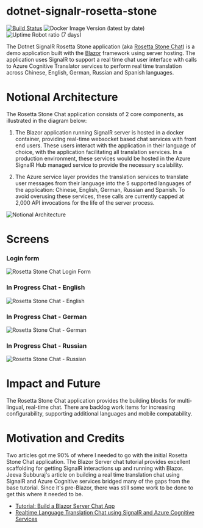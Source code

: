 # dotnet-signalr-rosetta-stone
[![Build Status](https://beckshome.visualstudio.com/dotnet-signalr-rosetta-stone/_apis/build/status/thbst16.dotnet-signalr-rosetta-stone?branchName=main)](https://beckshome.visualstudio.com/dotnet-signalr-rosetta-stone/_build/latest?definitionId=12&branchName=main)
![Docker Image Version (latest by date)](https://img.shields.io/docker/v/thbst16/dotnet-signalr-rosetta-stone?logo=docker)
![Uptime Robot ratio (7 days)](https://img.shields.io/uptimerobot/ratio/7/m791677464-e32bac199b783e7303fdc5bc?logo=http)

The Dotnet SignalR Rosetta Stone application (aka [Rosetta Stone Chat](https://dotnet-signalr-rosetta-stone.azurewebsites.net/)) is a demo application built with the [Blazor](https://blazor.net) framework using server hosting. The application uses SignalR to support a real time chat user interface with calls to Azure Cognitive Translator services to perform real time translation across Chinese, English, German, Russian and Spanish languages.

# Notional Architecture
The Rosetta Stone Chat application consists of 2 core components, as illustrated in the diagram below:

1. The Blazor application running SignalR server is hosted in a docker container, providing real-time websocket based chat services with front end users. These users interact with the application in their language of choice, with the application facilitating all translation services. In a production environment, these services would be hosted in the Azure SignalR Hub managed service to provide the necessary scalability.

2. The Azure service layer provides the translation services to translate user messages from their language into the 5 supported languages of the application: Chinese, English, German, Russian and Spanish. To avoid overusing these services, these calls are currently capped at 2,000 API invocations for the life of the server process.

![Notional Architecture](https://s3.amazonaws.com/s3.beckshome.com/20220509-dotnet-signalr-rosetta-stone-architecturejpg.jpg)

# Screens

### Login form
![Rosetta Stone Chat Login Form](https://s3.amazonaws.com/s3.beckshome.com/20220508-dotnet-signalr-rosetta-stone-chat-login.jpg)
### In Progress Chat - English
![Rosetta Stone Chat - English](https://s3.amazonaws.com/s3.beckshome.com/20220508-dotnet-signalr-rosetta-stone-chat-english.jpg)
### In Progress Chat - German
![Rosetta Stone Chat - German](https://s3.amazonaws.com/s3.beckshome.com/20220508-dotnet-signalr-rosetta-stone-chat-german.jpg)
### In Progress Chat - Russian
![Rosetta Stone Chat - Russian](https://s3.amazonaws.com/s3.beckshome.com/20220508-dotnet-signalr-rosetta-stone-chat-russian.jpg)

# Impact and Future

The Rosetta Stone Chat application provides the building blocks for multi-lingual, real-time chat. There are backlog work items for increasing configurability, supporting additional languages and mobile compatability.

# Motivation and Credits

Two articles got me 90% of where I needed to go with the initial Rosetta Stone Chat application. The Blazor Server chat tutorial provides excellent scaffolding for getting SignalR interactions up and running with Blazor. Jeeva Subburaj's article on building a real time translation chat using SignalR and Azure Cognitive services bridged many of the gaps from the base tutorial. Since it's pre-Blazor, there was still some work to be done to get this where it needed to be.

* [Tutorial: Build a Blazor Server Chat App](https://docs.microsoft.com/en-us/azure/azure-signalr/signalr-tutorial-build-blazor-server-chat-app)
* [Realtime Language Translation Chat using SignalR and Azure Cognitive Services](https://jeevasubburaj.com/2018/06/06/real-time-language-translation-chat/)